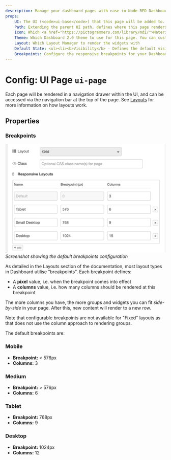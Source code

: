 ```yaml
---
description: Manage your dashboard pages with ease in Node-RED Dashboard 2.0 for a streamlined user experience.
props:
    UI: The UI (<code>ui-base</code>) that this page will be added to. 
    Path: Extending the parent UI path, defines where this page renders
    Icon: Which <a href="https://pictogrammers.com/library/mdi/">Material Designs Icon</a> to use for the page. No need to include the <code>mdi-</code> prefix.
    Theme: Which Dashboard 2.0 theme to use for this page. You can customise your own too.
    Layout: Which Layout Manager to render the widgets with
    Default State: <ul><li><b>Visibility</b> - Defines the default visibility of this page in hte side navigation menu.</li><li><b>Interactivity</b> - Controls whether the item is disabled/enabled in the side navigation menu.</li></ul><p>Both of these can be overridden by the user at runtime using a <code>ui-control</code> node.</p>
    Breakpoints: Configure the responsive breakpoints for your Dashboard, controlling how many columns render at different screen sizes. Not available for "Fixed" layouts.
---
```


<script setup>
</script>

# Config: UI Page `ui-page`

Each page will be rendered in a navigation drawer within the UI, and can be accessed via the navigation bar at the top of the page. See [Layouts](../../contributing/guides/layouts) for more information on how layouts work.

## Properties

<PropsTable :hide-dynamic="true"/>

### Breakpoints

![Breakpoints](../../assets/images/breakpoints-config.png)
_Screenshot showing the default breakpoints configuration_

As detailed in the Layouts section of the documentation, most layout types in Dashboard utilise "breakpoints". Each breakpoint defines:

- A **pixel** value, i.e. when the breakpoint comes into effect
- A **columns** value, i.e. how many columns should be rendered at this breakpoint

The more columns you have, the more groups and widgets you can fit _side-by-side_ in your page. After this, new content will render to a new row.

Note that configurable breakpoints are not available for "Fixed" layouts as that does not use the column approach to rendering groups.

The default breakpoints are:

### Mobile

- **Breakpoint:** < 576px
- **Columns:** 3

### Medium

- **Breakpoint:** > 576px
- **Columns:** 6

### Tablet

- **Breakpoint:** 768px
- **Columns:** 9

### Desktop

- **Breakpoint:** 1024px
- **Columns:** 12


